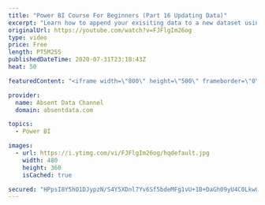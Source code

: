 ```yaml
---
title: "Power BI Course For Beginners (Part 16 Updating Data)"
excerpt: "Learn how to append your exisiting data to a new dataset using the Query Editor in Power BI."
originalUrl: https://youtube.com/watch?v=FJFlgIm26og
type: video
price: Free
length: PT5M25S
publishedDateTime: 2020-07-31T23:18:43Z
heat: 50

featuredContent: "<iframe width=\"800\" height=\"500\" frameborder=\"0\" src=\"https://www.youtube.com/embed/FJFlgIm26og\" allow=\"accelerometer; autoplay; encrypted-media; gyroscope; picture-in-picture\" allowfullscreen></iframe>"

provider:
  name: Absent Data Channel
  domain: absentdata.com

topics:
  - Power BI

images:
  - url: https://i.ytimg.com/vi/FJFlgIm26og/hqdefault.jpg
    width: 480
    height: 360
    isCached: true

secured: "HPpsI8Y5hO1DJypzN/S4Y5XDnl7Yv6Sf5bdeMFg1vU+1B+DaGh09yU4C0Lkw0BxjGXUczSb4pVkNxfrKDp/wCSGdUm1VTJbAITC5U7rwTojoCJu7fj61g6p2RuPmdFEZDl86NxxVE4h1SQsulPzCLcoBz4Sw/KaYvgSNBXvxwaRWnbxZNyZeXpGyRhntKn26Nq5fhIf+AGP1qJssp24FazoUzK58vDU81NL9ObWlFPneHzug/bu4zXfQ06UeyVe3G1IDXETklhmbjfl840H0P9h8w1AdjGdh76JgFizmf51AcQ2lXBHTBl2NnxL7cDxF8pEhHNfOHnX6cMvFuQjKymVBffD2SHy/GY+VWVqtAiTQFEZzrVKcPla1LGKy3A8FSFjUz+Rx12fBiOaDwAPDV0MAoVkcyMpyOz8hd7ALEgE=;C96Aze2VgYupNt3aHnF12g=="
---
```


